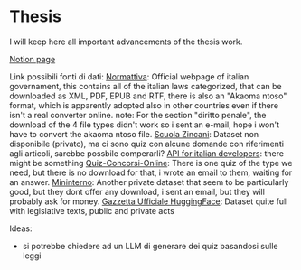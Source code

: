 # Thesis
I will keep here all important advancements of the thesis work.

[Notion page](https://www.notion.so/Lawyer-LLM-c764972bb5964a0b88e711029cc1ca6e?pvs=4)

Link possibili fonti di dati:
[Normattiva](https://www.normattiva.it/staticPage/codici): Official webpage of italian governament, this contains all of the italian laws categorized, that can be downloaded as XML, PDF, EPUB and RTF, there is also an "Akaoma ntoso" format, which is apparently adopted also in other countries even if there isn't a real converter online.
note: For the section "diritto penale", the download of the 4 file types didn't work so i sent an e-mail, hope i won't have to convert the akaoma ntoso file.
[Scuola Zincani](https://www.formazionegiuridica.org/quiz-autovalutazione-esame-avvocatura): Dataset non disponibile (privato), ma ci sono quiz con alcune domande con riferimenti agli articoli, sarebbe possbile comperarli?
[API for italian developers](https://developers.italia.it/it/api.html): there might be something
[Quiz-Concorsi-Online](https://www.quiz-concorsi-online.com/item.php?pgCode=G28I220R466&js_status=js_is_on): There is one quiz of the type we need, but there is no download for that, i wrote an email to them, waiting for an answer.
[Mininterno](https://www.mininterno.net/begint.asp?idc=527#google_vignette): Another private dataset that seem to be particularly good, but they dont offer any download, i sent an email, but they will probably ask for money.
[Gazzetta Ufficiale HuggingFace](https://huggingface.co/datasets/mii-llm/gazzetta-ufficiale): Dataset quite full with legislative texts, public and private acts

Ideas:
- si potrebbe chiedere ad un LLM di generare dei quiz basandosi sulle leggi 